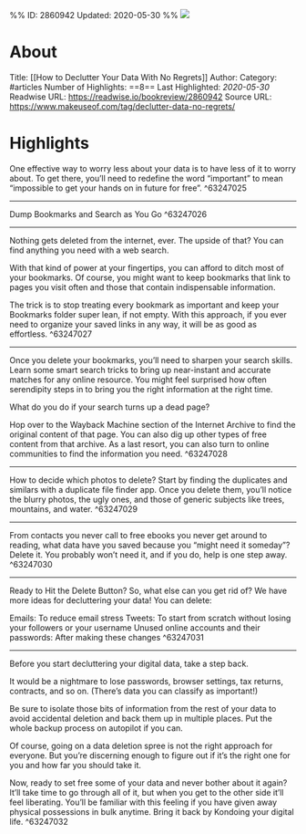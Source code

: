%%
ID: 2860942
Updated: 2020-05-30
%%
![](https://readwise-assets.s3.amazonaws.com/static/images/article2.74d541386bbf.png)

# About
Title: [[How to Declutter Your Data With No Regrets]]
Author: 
Category: #articles
Number of Highlights: ==8==
Last Highlighted: *2020-05-30*
Readwise URL: https://readwise.io/bookreview/2860942
Source URL: https://www.makeuseof.com/tag/declutter-data-no-regrets/


# Highlights 
One effective way to worry less about your data is to have less of it to worry about. To get there, you’ll need to redefine the word “important” to mean “impossible to get your hands on in future for free”.  ^63247025

---

Dump Bookmarks and Search as You Go  ^63247026

---

Nothing gets deleted from the internet, ever. The upside of that? You can find anything you need with a web search.

With that kind of power at your fingertips, you can afford to ditch most of your bookmarks. Of course, you might want to keep bookmarks that link to pages you visit often and those that contain indispensable information.

The trick is to stop treating every bookmark as important and keep your Bookmarks folder super lean, if not empty. With this approach, if you ever need to organize your saved links in any way, it will be as good as effortless.  ^63247027

---

Once you delete your bookmarks, you’ll need to sharpen your search skills. Learn some smart search tricks to bring up near-instant and accurate matches for any online resource. You might feel surprised how often serendipity steps in to bring you the right information at the right time.

What do you do if your search turns up a dead page?

Hop over to the Wayback Machine section of the Internet Archive to find the original content of that page. You can also dig up other types of free content from that archive. As a last resort, you can also turn to online communities to find the information you need.  ^63247028

---

How to decide which photos to delete? Start by finding the duplicates and similars with a duplicate file finder app. Once you delete them, you’ll notice the blurry photos, the ugly ones, and those of generic subjects like trees, mountains, and water.  ^63247029

---

From contacts you never call to free ebooks you never get around to reading, what data have you saved because you “might need it someday”? Delete it. You probably won’t need it, and if you do, help is one step away.  ^63247030

---

Ready to Hit the Delete Button?
So, what else can you get rid of? We have more ideas for decluttering your data! You can delete:

Emails: To reduce email stress
Tweets: To start from scratch without losing your followers or your username
Unused online accounts and their passwords: After making these changes  ^63247031

---

Before you start decluttering your digital data, take a step back.

It would be a nightmare to lose passwords, browser settings, tax returns, contracts, and so on. (There’s data you can classify as important!)

Be sure to isolate those bits of information from the rest of your data to avoid accidental deletion and back them up in multiple places. Put the whole backup process on autopilot if you can.

Of course, going on a data deletion spree is not the right approach for everyone. But you’re discerning enough to figure out if it’s the right one for you and how far you should take it.

Now, ready to set free some of your data and never bother about it again? It’ll take time to go through all of it, but when you get to the other side it’ll feel liberating. You’ll be familiar with this feeling if you have given away physical possessions in bulk anytime. Bring it back by Kondoing your digital life.  ^63247032

